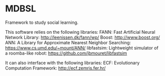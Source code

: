 # MDBSL
Framework to study social learning.

This software relies on the following libraries:
FANN: Fast Artificial Neural Network Library: http://leenissen.dk/fann/wp/
Boost: http://www.boost.org/
ANN: A Library for Approximate Nearest Neighbor Searching: https://www.cs.umd.edu/~mount/ANN/
libfastsim: Lightweight simulator of a roomba-like robot: https://github.com/jbmouret/libfastsim

It can also interface with the following libraries:
ECF: Evolutionary Computation Framework: http://ecf.zemris.fer.hr/
